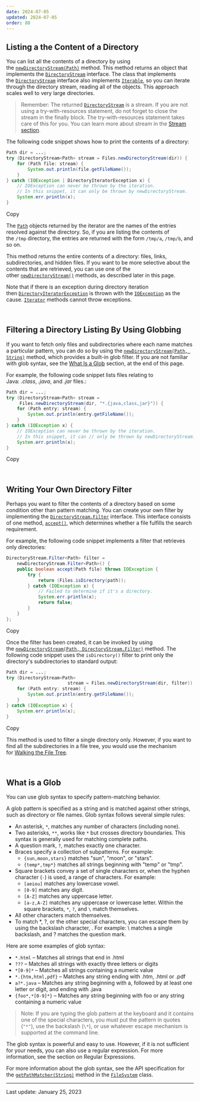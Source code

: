 ```yaml
---
date: 2024-07-05
updated: 2024-07-05
order: 80
---
```

## Listing a the Content of a Directory

You can list all the contents of a directory by using the [`newDirectoryStream(Path)`](https://docs.oracle.com/en/java/javase/22/docs/api/java.base/java/nio/file/Files.html#createTempDirectory(java.lang.String,java.nio.file.attribute.FileAttribute...)) method. This method returns an object that implements the [`DirectoryStream`](https://docs.oracle.com/en/java/javase/22/docs/api/java.base/java/nio/file/DirectoryStream.html) interface. The class that implements the [`DirectoryStream`](https://docs.oracle.com/en/java/javase/22/docs/api/java.base/java/nio/file/DirectoryStream.html) interface also implements [`Iterable`](https://docs.oracle.com/en/java/javase/22/docs/api/java.base/java/lang/Iterable.html), so you can iterate through the directory stream, reading all of the objects. This approach scales well to very large directories.

> Remember: The returned [`DirectoryStream`](https://docs.oracle.com/en/java/javase/22/docs/api/java.base/java/nio/file/DirectoryStream.html) is a stream. If you are not using a try-with-resources statement, do not forget to close the stream in the finally block. The try-with-resources statement takes care of this for you. You can learn more about stream in the [Stream section](https://dev.java/learn/api/streams/).

The following code snippet shows how to print the contents of a directory:

```java
Path dir = ...;
try (DirectoryStream<Path> stream = Files.newDirectoryStream(dir)) {
    for (Path file: stream) {
        System.out.println(file.getFileName());
    }
} catch (IOException | DirectoryIteratorException x) {
    // IOException can never be thrown by the iteration.
    // In this snippet, it can only be thrown by newDirectoryStream.
    System.err.println(x);
}
```

Copy

The [`Path`](https://docs.oracle.com/en/java/javase/22/docs/api/java.base/java/nio/file/Path.html) objects returned by the iterator are the names of the entries resolved against the directory. So, if you are listing the contents of the `/tmp` directory, the entries are returned with the form `/tmp/a`, `/tmp/b`, and so on.

This method returns the entire contents of a directory: files, links, subdirectories, and hidden files. If you want to be more selective about the contents that are retrieved, you can use one of the other [`newDirectoryStream()`](https://docs.oracle.com/en/java/javase/22/docs/api/java.base/java/nio/file/Files.html#newDirectoryStream(java.nio.file.Path)) methods, as described later in this page.

Note that if there is an exception during directory iteration then [`DirectoryIteratorException`](https://docs.oracle.com/en/java/javase/22/docs/api/java.base/java/nio/file/DirectoryIteratorException.html) is thrown with the [`IOException`](https://docs.oracle.com/en/java/javase/22/docs/api/java.base/java/io/IOException.html) as the cause. [`Iterator`](https://docs.oracle.com/en/java/javase/22/docs/api/java.base/java/util/Iterator.html) methods cannot throw exceptions.

 

## Filtering a Directory Listing By Using Globbing

If you want to fetch only files and subdirectories where each name matches a particular pattern, you can do so by using the [`newDirectoryStream(Path, String)`](https://docs.oracle.com/en/java/javase/22/docs/api/java.base/java/nio/file/Files.html#newDirectoryStream(java.nio.file.Path,java.lang.String)) method, which provides a built-in glob filter. If you are not familiar with glob syntax, see the [What Is a Glob](https://dev.java/learn/java-io/file-system/listing/#glob) section, at the end of this page.

For example, the following code snippet lists files relating to Java: _.class_, _.java_, and _.jar_ files.:

```java
Path dir = ...;
try (DirectoryStream<Path> stream =
     Files.newDirectoryStream(dir, "*.{java,class,jar}")) {
    for (Path entry: stream) {
        System.out.println(entry.getFileName());
    }
} catch (IOException x) {
    // IOException can never be thrown by the iteration.
    // In this snippet, it can // only be thrown by newDirectoryStream.
    System.err.println(x);
}
```

Copy

 

## Writing Your Own Directory Filter

Perhaps you want to filter the contents of a directory based on some condition other than pattern matching. You can create your own filter by implementing the [`DirectoryStream.Filter`](https://docs.oracle.com/en/java/javase/22/docs/api/java.base/java/nio/file/DirectoryStream.Filter.html) interface. This interface consists of one method, [`accept()`](https://docs.oracle.com/en/java/javase/22/docs/api/java.base/java/nio/file/DirectoryStream.Filter.html#accept(T)), which determines whether a file fulfills the search requirement.

For example, the following code snippet implements a filter that retrieves only directories:

```java
DirectoryStream.Filter<Path> filter =
    newDirectoryStream.Filter<Path>() {
    public boolean accept(Path file) throws IOException {
        try {
            return (Files.isDirectory(path));
        } catch (IOException x) {
            // Failed to determine if it's a directory.
            System.err.println(x);
            return false;
        }
    }
};
```

Copy

Once the filter has been created, it can be invoked by using the [`newDirectoryStream(Path, DirectoryStream.Filter)`](https://docs.oracle.com/en/java/javase/22/docs/api/java.base/java/nio/file/Files.html#newDirectoryStream(java.nio.file.Path,java.nio.file.DirectoryStream.Filter)) method. The following code snippet uses the `isDirectory()` filter to print only the directory's subdirectories to standard output:

```java
Path dir = ...;
try (DirectoryStream<Path>
                       stream = Files.newDirectoryStream(dir, filter)) {
    for (Path entry: stream) {
        System.out.println(entry.getFileName());
    }
} catch (IOException x) {
    System.err.println(x);
}
```

Copy

This method is used to filter a single directory only. However, if you want to find all the subdirectories in a file tree, you would use the mechanism for [Walking the File Tree](https://dev.java/learn/java-io/file-system/listing/).

 

## What is a Glob

You can use glob syntax to specify pattern-matching behavior.

A glob pattern is specified as a string and is matched against other strings, such as directory or file names. Glob syntax follows several simple rules:

- An asterisk, `*`, matches any number of characters (including none).
- Two asterisks, `**`, works like `*` but crosses directory boundaries. This syntax is generally used for matching complete paths.
- A question mark, `?`, matches exactly one character.
- Braces specify a collection of subpatterns. For example:
    - `{sun,moon,stars}` matches "sun", "moon", or "stars".
    - `{temp*,tmp*}` matches all strings beginning with "temp" or "tmp".
- Square brackets convey a set of single characters or, when the hyphen character (`-`) is used, a range of characters. For example:
    - `[aeiou]` matches any lowercase vowel.
    - `[0-9]` matches any digit.
    - `[A-Z]` matches any uppercase letter.
    - `[a-z,A-Z]` matches any uppercase or lowercase letter. Within the square brackets, `*`, `?`, and `\` match themselves.
- All other characters match themselves.
- To match *, ?, or the other special characters, you can escape them by using the backslash character, . For example: \ matches a single backslash, and ? matches the question mark.

Here are some examples of glob syntax:

- `*.html` – Matches all strings that end in .html
- `???` – Matches all strings with exactly three letters or digits
- `*[0-9]*` – Matches all strings containing a numeric value
- `*.{htm,html,pdf}` – Matches any string ending with .htm, .html or .pdf
- `a?*.java` – Matches any string beginning with a, followed by at least one letter or digit, and ending with .java
- `{foo*,*[0-9]*}` – Matches any string beginning with foo or any string containing a numeric value

> Note: If you are typing the glob pattern at the keyboard and it contains one of the special characters, you must put the pattern in quotes (`"*"`), use the backslash (`\*`), or use whatever escape mechanism is supported at the command line.

The glob syntax is powerful and easy to use. However, if it is not sufficient for your needs, you can also use a regular expression. For more information, see the section on Regular Expressions.

For more information about the glob syntax, see the API specification for the [`getPathMatcher(String)`](https://docs.oracle.com/en/java/javase/22/docs/api/java.base/java/nio/file/FileSystem.html#getPathMatcher(java.lang.String)) method in the [`FileSystem`](https://docs.oracle.com/en/java/javase/22/docs/api/java.base/java/nio/file/FileSystem.html) class.

---
Last update: January 25, 2023